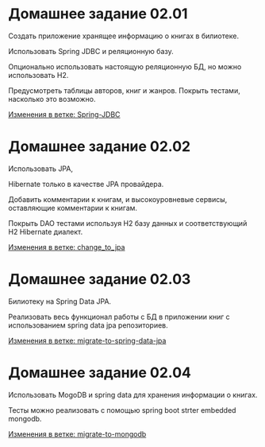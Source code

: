 

Домашнее задание 02.01
=============================

Создать приложение хранящее информацию о книгах в
билиотеке.

Использовать
Spring JDBC и реляционную базу.

Опционально использовать настоящую реляционную БД, но
можно использовать H2.

Предусмотреть таблицы авторов, книг и жанров.
Покрыть тестами, насколько это возможно.

[Изменения в ветке: Spring-JDBC](https://github.com/alekseyChershembeev/spring_course_2/tree/Spring-JDBC/)

Домашнее задание 02.02
=============================

Использовать JPA,

Hibernate только в качестве JPA
провайдера.

Добавить комментарии к книгам, и высокоуровневые
сервисы, оставляющие комментарии к книгам.

Покрыть DAO тестами используя H2 базу данных и
соответствующий H2 Hibernate диалект.

[Изменения в ветке: change_to_jpa](https://github.com/alekseyChershembeev/spring_course_2/tree/change_to_jpa)

Домашнее задание 02.03
=============================

Билиотеку
на Spring Data JPA.

Реализовать весь функционал работы с БД в приложении
книг с использованием spring data jpa репозиториев.

[Изменения в ветке: migrate-to-spring-data-jpa](https://github.com/alekseyChershembeev/spring_course_2/tree/migrate-to-spring-data-jpa)

Домашнее задание 02.04
=============================
Использовать
MogoDB и spring data для хранения
информации о книгах.

Тесты можно реализовать с помощью
spring boot strter
embedded mongodb.

[Изменения в ветке: migrate-to-mongodb](https://github.com/alekseyChershembeev/spring_course_2/tree/migrate-to-mongodb)




